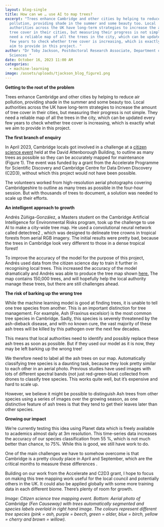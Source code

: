 ```yaml
---
layout: blog-single
title: How can we … use AI to map trees?
excerpt: "Trees enhance Cambridge and other cities by helping to reduce air
  pollution, providing shade in the summer and some beauty too. Local
  authorities across the UK have long-term strategies to increase the amount of
  tree cover in their cities, but measuring their progress is not simple. They
  need a reliable map of all the trees in the city, which can be updated every
  few years to check whether tree cover is increasing, which is exactly what we
  aim to provide in this project. "
author: "Dr Toby Jackson, Postdoctoral Research Associate, Department of Plant
  Sciences "
date: October 16, 2023 11:00 AM
categories:
  - machine-learning
image: /assets/uploads/tjackson_blog_figure1.png
---
```

**Getting to the root of the problem**

Trees enhance Cambridge and other cities by helping to reduce air pollution, providing shade in the summer and some beauty too. Local authorities across the UK have long-term strategies to increase the amount of tree cover in their cities, but measuring their progress is not simple. They need a reliable map of all the trees in the city, which can be updated every few years to check whether tree cover is increasing, which is exactly what we aim to provide in this project. 

**The first branch of enquiry**

In April 2023, Cambridge locals got involved in a challenge at a [citizen science event](https://www.cambridgeconservation.org/cambridge-festival/) held at the David Attenborough Building, to outline as many trees as possible so they can be accurately mapped for maintenance (Figure 1). The event was funded by a grant from the Accelerate Programme for Scientific Discovery and Cambridge Centre for Data Driven Discovery (C2D3), without which this project would not have been possible.

The volunteers worked from high-resolution aerial photographs covering Cambridgeshire to outline as many trees as possible in the four-hour session. But with thousands of trees to document, a solution was needed to scale up their efforts.

**An intelligent approach to growth**

Andrés Zúñiga-González, a Masters student on the Cambridge Artificial Intelligence for Environmental Risks program, took up the challenge to use AI to make a city-wide tree map. He used a convolutional neural network called detectree2 , which was designed to delineate tree crowns in tropical forests from aerial RGB imagery. The initial results were pretty bad, because the trees in Cambridge look very different to those in a dense tropical forest! 

To improve the accuracy of the model for the purpose of this project, Andrés used data from the citizen science day to train it further in recognising local trees. This increased the accuracy of the model dramatically and Andrés was able to produce the tree map shown [here.](https://boisterous-druid-dd72a4.netlify.app/) The map contains 150,000 trees, and will hopefully help the local authority manage these trees, but there are still challenges ahead.

**The risk of barking up the wrong tree**

While the machine learning model is good at finding trees, it is unable to tell one tree species from another. This is an important distinction for tree management. For example, Ash (Fraxinus excelsior) is the most common tree species in Cambridge. Sadly, this species is severely threatened by the ash-dieback disease, and with no known cure, the vast majority of these ash trees will be killed by this pathogen over the next few decades.

This means that local authorities need to identify and possibly replace these ash trees as soon as possible. But if they used our model as it is now, they may be left barking up the wrong tree!

We therefore need to label all the ash trees on our map. Automatically classifying tree species is a daunting task, because they look pretty similar to each other in an aerial photo. Previous studies have used images with lots of different spectral bands (not just red-green-blue) collected from drones to classify tree species. This works quite well, but it’s expensive and hard to scale up. 

However, we believe it might be possible to distinguish Ash trees from other species using a series of images over the growing season, as one distinctive feature of ash trees is that they tend to get their leaves later than other species.

**Growing our impact**

We’re currently testing this idea using Planet data which is freely available to academics almost daily at 3m resolution. This time-series data increases the accuracy of our species classification from 55 %, which is not much better than chance, to 75%. While this is good, we still have work to do. 

One of the main challenges we have to somehow overcome is that Cambridge is a pretty cloudy place in April and September, which are the critical months to measure these differences . 

Building on our work from the Accelerate and C2D3 grant, I hope to focus on making this tree mapping work useful for the local council and potentially others in the UK. It could also be applied globally with some more training data in each different biome. There’s plenty of room for growth.

*Image: Citizen science tree mapping event. Bottom: Aerial photo of Cambridge (Fen Causeway) with trees automatically segmented and species labels overlaid in right hand image. The colours represent different tree species (pink = ash, purple = beech, green = alder, blue = birch, yellow = cherry and brown = willow).*